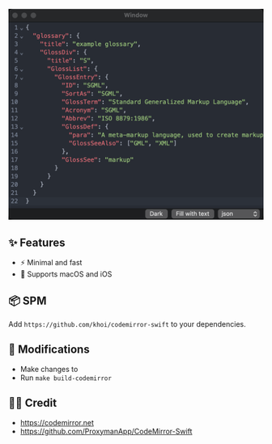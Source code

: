 ![](.github/demo.png)

## ✨ Features

- ⚡️ Minimal and fast
- 📱 Supports macOS and iOS

## 📦 SPM

Add `https://github.com/khoi/codemirror-swift` to your dependencies.

## 🚧 Modifications

- Make changes to [](./Sources/CodeMirror/src/editor.js)
- Run `make build-codemirror`

## 🙇‍♂️ Credit

- https://codemirror.net
- https://github.com/ProxymanApp/CodeMirror-Swift 
